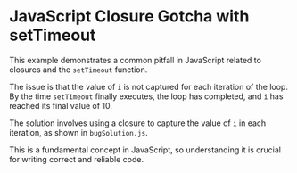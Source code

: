 # JavaScript Closure Gotcha with setTimeout

This example demonstrates a common pitfall in JavaScript related to closures and the `setTimeout` function.

The issue is that the value of `i` is not captured for each iteration of the loop.  By the time `setTimeout` finally executes, the loop has completed, and `i` has reached its final value of 10.

The solution involves using a closure to capture the value of `i` in each iteration, as shown in `bugSolution.js`.

This is a fundamental concept in JavaScript, so understanding it is crucial for writing correct and reliable code.